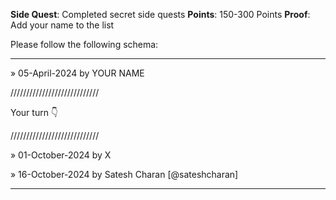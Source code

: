 **Side Quest**: Completed secret side quests
**Points**: 150-300 Points
**Proof**: Add your name to the list

Please follow the following schema:

---

 » 05-April-2024 by YOUR NAME

////////////////////////////

Your turn 👇

////////////////////////////

» 01-October-2024 by X

» 16-October-2024 by Satesh Charan [@sateshcharan]

---
